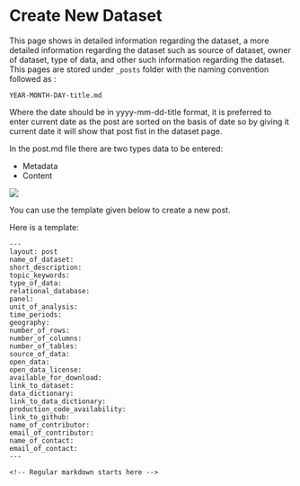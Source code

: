# Create New Dataset

This page shows in detailed information regarding the dataset, a more detailed information regarding the dataset such as source of dataset, owner of dataset, type of data, and other such information regarding the dataset. This pages are stored under `_posts` folder with the naming convention followed as :
```
YEAR-MONTH-DAY-title.md
```
Where the date should be in yyyy-mm-dd-title format, it is preferred to enter current date as the post are sorted on the basis of date so by giving it current date it will show that post fist in the dataset page.

In the post.md file there are two types data to be entered:

* Metadata
* Content

![](/assets/img/Image.png)

You can use the template given below to create a new post.

Here is a template:

```
---
layout: post  
name_of_dataset:
short_description:
topic_keywords:
type_of_data:
relational_database:  
panel:  
unit_of_analysis:
time_periods:
geography:
number_of_rows:
number_of_columns:
number_of_tables:
source_of_data:
open_data:  
open_data_license:
available_for_download:
link_to_dataset:
data_dictionary:
link_to_data_dictionary:
production_code_availability:
link_to_github:
name_of_contributor:
email_of_contributor:
name_of_contact:
email_of_contact:
---

<!-- Regular markdown starts here -->



```
